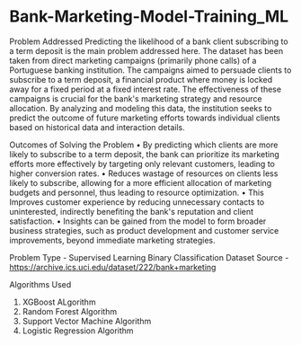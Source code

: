 # Bank-Marketing-Model-Training_ML

Problem Addressed
Predicting the likelihood of a bank client subscribing to a term deposit is the main problem addressed here. The dataset has been taken from direct marketing campaigns (primarily phone calls) of a Portuguese banking institution. The campaigns aimed to persuade clients to subscribe to a term deposit, a financial product where money is locked away for a fixed period at a fixed interest rate. The effectiveness of these campaigns is crucial for the bank's marketing strategy and resource allocation. By analyzing and modeling this data, the institution seeks to predict the outcome of future marketing efforts towards individual clients based on historical data and interaction details.

Outcomes of Solving the Problem
•	By predicting which clients are more likely to subscribe to a term deposit, the bank can prioritize its marketing efforts more effectively by targeting only relevant customers, leading to higher conversion rates.
•	Reduces wastage of resources on clients less likely to subscribe, allowing for a more efficient allocation of marketing budgets and personnel, thus leading to resource optimization.
•	This Improves customer experience by reducing unnecessary contacts to uninterested, indirectly benefiting the bank's reputation and client satisfaction.
•	Insights can be gained from the model to form broader business strategies, such as product development and customer service improvements, beyond immediate marketing strategies.

Problem Type - Supervised Learning Binary Classification
Dataset Source - https://archive.ics.uci.edu/dataset/222/bank+marketing

Algorithms Used
1. XGBoost ALgorithm
2. Random Forest Algorithm
3. Support Vector Machine Algorithm
4. Logistic Regression Algorithm
   
